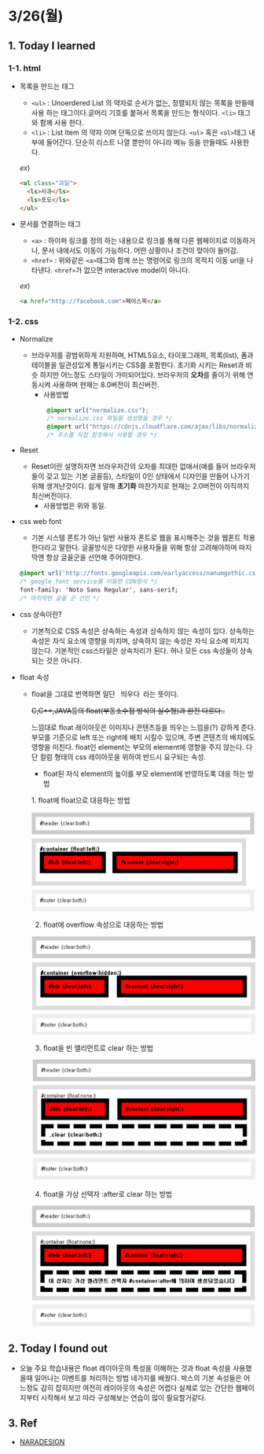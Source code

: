 # 3/26(월)

## 1. Today I learned

### 1-1. html
- 목록을 만드는 태그

  - `<ul>` : Unoerdered List 의 약자로 순서가 없는, 정렬되지 않는 목록을 만들때 사용 하는 태그이다.글머리 기호를 붙혀서 목록을 만드는 형식이다.  `<li>` 태그와 함께 사용 한다.
  - `<li>` : List Item 의 약자 이며 단독으로 쓰이지 않는다. `<ul>` 혹은 `<ol>`태그 내부에 들어간다. 단순히 리스트 나열 뿐만이 아니라 메뉴 등을 만들때도 사용한다.

  *ex*)
  ```html
  <ul class="과일">     
    <ls>사과</ls>
    <ls>포도</ls>
  </ul>
  ```
- 문서를 연결하는 태그
  
  - `<a>` : 하이퍼 링크를 정의 하는 내용으로 링크를 통해 다른 웹페이지로 이동하거나, 문서 내에서도 이동이 가능하다. 어떤 상황이나 조건이 맞아야 들어감.
  - `<href>` : 위와같은 `<a>`태그와 함께 쓰는 명령어로 링크의 목적지 이동 url을 나타낸다. `<href>`가 없으면 interactive model이 아니다.

  *ex*)
  ```html
  <a href="http://facebook.com">페이스북</a>
  ```



   

### 1-2. css
- Normalize
  - 브라우저를 광범위하게 지원하며, HTML5요소, 타이포그래피, 목록(list), 폼과 테이블을 일관성있게 통일시키는 CSS를 포함한다. 초기화 시키는 Reset과 비슷 하지만 어느정도 스타일이 가미되어있다.
  브라우저의 **오차**를 줄이기 위해 연동시켜 사용하며 현재는 8.0버전이 최신버전.
    - 사용방법 
      ```css
       @import url("normalize.css"); 
       /* normalize.css 파일을 생성했을 경우 */
       @import url("https://cdnjs.cloudflare.com/ajax/libs/normalize/8.0.0/normalize.css"); 
       /* 주소를 직접 참조해서 사용할 경우 */
      ```
- Reset
  - Reset이란 설명하자면 브라우저간의 오차를 최대한 없애서(예를 들어 브라우저들이 갖고 있는 기본 글꼴등), 스타일이 0인 상태에서 디자인을 만들어 나가기 위해 생겨난것이다. 쉽게 말해 **초기화**  마찬가지로 현재는 2.0버전이 아직까지 최신버전이다.
    - 사용방법은 위와 동일.

- css web font
  - 기본 시스템 폰트가 아닌 일반 사용자 폰트로 웹을 표시해주는 것을 웹폰트 적용한다라고 말한다. 글꼴방식은 다양한 사용자들을 위해 항상 고려해야하며 마지막엔 항상 글꼴군을 선언해 주어야한다.
  ```css
  @import url('http://fonts.googleapis.com/earlyaccess/nanumgothic.css');
  /* google font service를 이용한 CDN방식 */
  font-family: 'Noto Sans Regular', sans-serif;
  /* 마지막엔 글꼴 군 선언 */
  ```
- css 상속이란?
  - 기본적으로 CSS 속성은 상속하는 속성과 상속하지 않는 속성이 있다. 상속하는 속성은 자식 요소에 영향을 미치며, 상속하지 않는 속성은 자식 요소에 미치지 않는다. 기본적인 css스타일은 상속처리가 된다. 허나 모든 css 속성들이 상속되는 것은 아니다.

- float 속성
  - float을 그대로 번역하면 일단 ` `띄우다` `라는 뜻이다. 
  
    ~~C,C++,JAVA등의 float(부동소수점 방식의 실수형)과 완전 다르다..~~
    
    느낌대로 float 레이아웃은 이미지나 콘텐츠등을 띄우는 느낌을(?) 강하게 준다. 부모를 기준으로 left 또는 right에 배치 시킬수 있으며, 주변 콘텐츠의 배치에도 영향을 미친다. float인 element는 부모의 element에 영향을 주지 않는다. 다단 컬럼 형태의 css 레이아웃을 위하여 반드시 요구되는 속성.
    
    - float된 자식 element의 높이를 부모 element에 반영하도록 대응 하는 방법
    <p></p>
    1. float에 float으로 대응하는 방법

    ![inline](./images/float2.png)

    2. float에 overflow 속성으로 대응하는 방법

    ![inline](./images/float3.png)

    3. float을 빈 엘리먼트로 clear 하는 방법

    ![inline](./images/float4.png)

    4. float을 가상 선택자 :after로 clear 하는 방법

    ![inline](./images/float5.png)

    
    



## 2. Today I found out
  - 오늘 주요 학습내용은 float 레이아웃의 특성을 이해하는 것과 float 속성을 사용했을때 일어나는 이벤트를 처리하는 방법 네가지를 배웠다. 박스의 기본 속성들은 어느정도 감히 잡히지만 여전히 레이아웃의 속성은 어렵다 실제로 있는 간단한 웹페이지부터 시작해서 보고 따라 구성해보는 연습이 많이 필요할거같다.   

## 3. Ref
 - [NARADESIGN](http://naradesign.net/wp/)